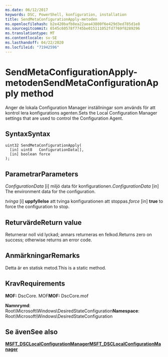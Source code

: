 ```yaml
---
ms.date: 06/12/2017
keywords: DSC, PowerShell, konfiguration, installation
title: SendMetaConfigurationApply-metoden
ms.openlocfilehash: b2e420bafb8ea22aea43800f6e429d3ed785d1e8
ms.sourcegitcommit: 6545c60578f7745be015111052fd7769f8289296
ms.translationtype: MT
ms.contentlocale: sv-SE
ms.lasthandoff: 04/22/2020
ms.locfileid: "71942596"
---
```

# <a name="sendmetaconfigurationapply-method"></a><span data-ttu-id="f77e0-103">SendMetaConfigurationApply-metoden</span><span class="sxs-lookup"><span data-stu-id="f77e0-103">SendMetaConfigurationApply method</span></span>

<span data-ttu-id="f77e0-104">Anger de lokala Configuration Manager inställningar som används för att kontrol lera konfigurations agenten.</span><span class="sxs-lookup"><span data-stu-id="f77e0-104">Sets the Local Configuration Manager settings that are used to control the Configuration Agent.</span></span>

## <a name="syntax"></a><span data-ttu-id="f77e0-105">Syntax</span><span class="sxs-lookup"><span data-stu-id="f77e0-105">Syntax</span></span>

```mof
uint32 SendMetaConfigurationApply(
  [in] uint8   ConfigurationData[],
  [in] boolean force
);
```

## <a name="parameters"></a><span data-ttu-id="f77e0-106">Parametrar</span><span class="sxs-lookup"><span data-stu-id="f77e0-106">Parameters</span></span>

<span data-ttu-id="f77e0-107">*ConfigurationData* \[i\] miljö data för konfigurationen.</span><span class="sxs-lookup"><span data-stu-id="f77e0-107">*ConfigurationData* \[in\] The environment data for the configuration.</span></span>

<span data-ttu-id="f77e0-108">*tvinga* \[i\] **uppfyllelse** att tvinga konfigurationen att stoppas.</span><span class="sxs-lookup"><span data-stu-id="f77e0-108">*force* \[in\] **true** to force the configuration to stop.</span></span>

## <a name="return-value"></a><span data-ttu-id="f77e0-109">Returvärde</span><span class="sxs-lookup"><span data-stu-id="f77e0-109">Return value</span></span>

<span data-ttu-id="f77e0-110">Returnerar noll vid lyckad; annars returneras en felkod.</span><span class="sxs-lookup"><span data-stu-id="f77e0-110">Returns zero on success; otherwise returns an error code.</span></span>

## <a name="remarks"></a><span data-ttu-id="f77e0-111">Anmärkningar</span><span class="sxs-lookup"><span data-stu-id="f77e0-111">Remarks</span></span>

<span data-ttu-id="f77e0-112">Detta är en statisk metod.</span><span class="sxs-lookup"><span data-stu-id="f77e0-112">This is a static method.</span></span>

## <a name="requirements"></a><span data-ttu-id="f77e0-113">Krav</span><span class="sxs-lookup"><span data-stu-id="f77e0-113">Requirements</span></span>

<span data-ttu-id="f77e0-114">**MOF:** DscCore. MOF</span><span class="sxs-lookup"><span data-stu-id="f77e0-114">**MOF:** DscCore.mof</span></span>

<span data-ttu-id="f77e0-115">**Namnrymd**: Root\Microsoft\Windows\DesiredStateConfiguration</span><span class="sxs-lookup"><span data-stu-id="f77e0-115">**Namespace**: Root\Microsoft\Windows\DesiredStateConfiguration</span></span>

## <a name="see-also"></a><span data-ttu-id="f77e0-116">Se även</span><span class="sxs-lookup"><span data-stu-id="f77e0-116">See also</span></span>

[<span data-ttu-id="f77e0-117">**MSFT_DSCLocalConfigurationManager**</span><span class="sxs-lookup"><span data-stu-id="f77e0-117">**MSFT_DSCLocalConfigurationManager**</span></span>](msft-dsclocalconfigurationmanager.md)

